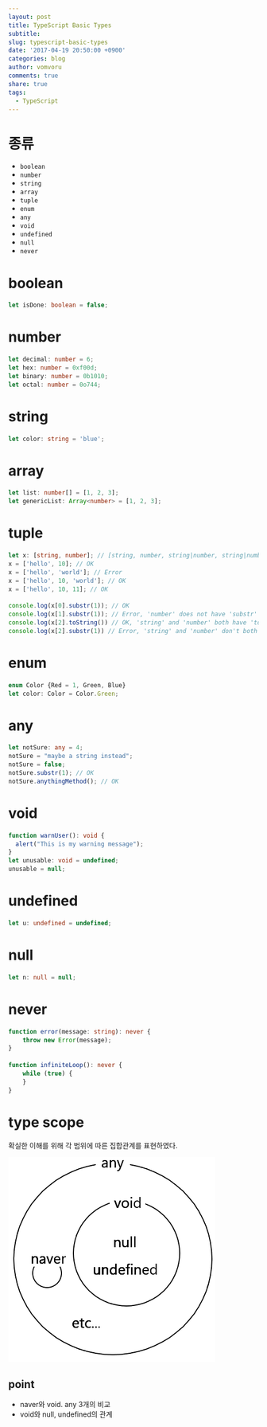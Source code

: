 ```yaml
---
layout: post
title: TypeScript Basic Types
subtitle:
slug: typescript-basic-types
date: '2017-04-19 20:50:00 +0900'
categories: blog
author: vomvoru
comments: true
share: true
tags:
  - TypeScript
---
```


# 종류

* `boolean`
* `number`
* `string`
* `array`
* `tuple`
* `enum`
* `any`
* `void`
* `undefined`
* `null`
* `never`

# boolean
```ts
let isDone: boolean = false;
```

# number
```ts
let decimal: number = 6;
let hex: number = 0xf00d;
let binary: number = 0b1010;
let octal: number = 0o744;
```

# string
```ts
let color: string = 'blue';
```

# array
```ts
let list: number[] = [1, 2, 3];
let genericList: Array<number> = [1, 2, 3];
```

# tuple
```ts
let x: [string, number]; // [string, number, string|number, string|number ... ]
x = ['hello', 10]; // OK
x = ['hello', 'world']; // Error
x = ['hello', 10, 'world']; // OK
x = ['hello', 10, 11]; // OK

console.log(x[0].substr(1)); // OK
console.log(x[1].substr(1)); // Error, 'number' does not have 'substr'
console.log(x[2].toString()) // OK, 'string' and 'number' both have 'toString'
console.log(x[2].substr(1)) // Error, 'string' and 'number' don't both have 'toString'
```

# enum
```ts
enum Color {Red = 1, Green, Blue}
let color: Color = Color.Green;
```

# any
```ts
let notSure: any = 4;
notSure = "maybe a string instead";
notSure = false;
notSure.substr(1); // OK
notSure.anythingMethod(); // OK
```

# void
```ts
function warnUser(): void {
  alert("This is my warning message");
}
let unusable: void = undefined;
unusable = null;
```

# undefined
```ts
let u: undefined = undefined;
```

# null
```ts
let n: null = null;
```

# never
```ts
function error(message: string): never {
    throw new Error(message);
}

function infiniteLoop(): never {
    while (true) {
    }
}
```

# type scope

확실한 이해를 위해 각 범위에 따른 집합관계를 표현하였다.

![typescript type scope](/images/2017/04/typescriptTypeScope.png)
## point  
* naver와 void. any 3개의 비교
* void와 null, undefined의 관계
